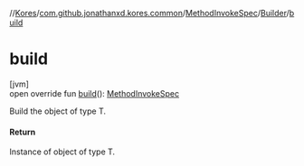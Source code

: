 //[Kores](../../../../index.md)/[com.github.jonathanxd.kores.common](../../index.md)/[MethodInvokeSpec](../index.md)/[Builder](index.md)/[build](build.md)

# build

[jvm]\
open override fun [build](build.md)(): [MethodInvokeSpec](../index.md)

Build the object of type T.

#### Return

Instance of object of type T.
